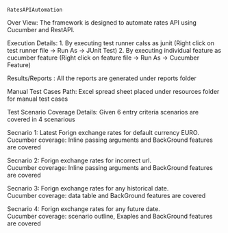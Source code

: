     RatesAPIAutomation
    
Over View: The framework is designed to automate rates API using Cucumber and RestAPI.

Execution Details: 
    1. By executing test runner calss as junit (Right click on test runner file -> Run As -> JUnit Test)
    2. By executing individual feature as cucumber feature (Right click on feature file -> Run As -> Cucumber Feature)

Results/Reports : All the reports are generated under reports folder

Manual Test Cases Path: Excel spread sheet placed under resources folder for manual test cases

Test Scenario Coverage Details: Given 6 entry criteria scenarios are covered in 4 scenarious

Secnario 1: Latest Forign exchange rates for default currency EURO.					
Cucumber coverage: Inline passing arguments and BackGround features are covered

Secnario 2: Forign exchange rates for incorrect url.									
Cucumber coverage: Inline passing arguments and BackGround features are covered

Secnario 3: Forign exchange rates for any historical date.														
Cucumber coverage: data table and BackGround features are covered

Secnario 4: Forign exchange rates for any future date.														
Cucumber coverage: scenario outline, Exaples and BackGround features are covered
